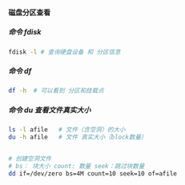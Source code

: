 #### 磁盘分区查看

##### 命令 fdisk
```bash
fdisk -l # 查询硬盘设备 和 分区信息
```

##### 命令 df
```bash
df -h  # 可以看到 分区和挂载点
```

##### 命令 du 查看文件真实大小
```bash
ls -l afile   # 文件（含空洞）的大小
du -h afile   # 文件 真实大小（block数量）


# 创建空洞文件 
# bs： 块大小 count: 数量 seek：跳过块数量
dd if=/dev/zero bs=4M count=10 seek=10 of=afile
```
